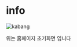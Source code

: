 # info

![kabang](https://github.com/hahatree-nice/info/assets/54926427/9f88ef3f-d316-44d7-8167-4dec8558d271)

위는 홈페이지 초기화면 입니다 
